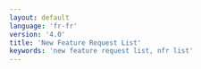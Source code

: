 ```yaml
---
layout: default
language: 'fr-fr'
version: '4.0'
title: 'New Feature Request List'
keywords: 'new feature request list, nfr list'
---
```


